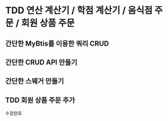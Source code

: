 # TDD 연산 계산기 / 학점 계산기 / 음식점 주문 / 회원 상품 주문 

## 간단한 MyBtis를 이용한 쿼리 CRUD

## 간단한 CRUD API 만들기 

## 간단한 스웨거 만들기 

## TDD 회원 상품 주문 추가  


수정완료












